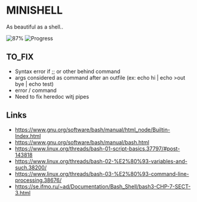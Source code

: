 # MINISHELL

As beautiful as a shell..

![87%](https://progress-bar.dev/85)
![Progress](https://progress-bar.dev/378/?title=Tester&scale=423&width=100)

## TO_FIX
- Syntax error if ;; or other behind command
- args considered as command after an outfile (ex: echo hi | echo >out bye | echo test)
- error / command
- Need to fix heredoc witj pipes

## Links 

- https://www.gnu.org/software/bash/manual/html_node/Builtin-Index.html
- https://www.gnu.org/software/bash/manual/bash.html
- https://www.linux.org/threads/bash-01-script-basics.37797/#post-143818
- https://www.linux.org/threads/bash-02-%E2%80%93-variables-and-such.38200/
- https://www.linux.org/threads/bash-03-%E2%80%93-command-line-processing.38676/
- https://se.ifmo.ru/~ad/Documentation/Bash_Shell/bash3-CHP-7-SECT-3.html